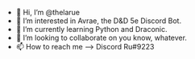 - 👋 Hi, I’m @thelarue
- 👀 I’m interested in Avrae, the D&D 5e Discord Bot.
- 🌱 I’m currently learning Python and Draconic.
- 💞️ I’m looking to collaborate on you know, whatever.
- 📫 How to reach me --> Discord Ru#9223

<!---
thelarue/thelarue is a ✨ special ✨ repository because its `README.md` (this file) appears on your GitHub profile.
You can click the Preview link to take a look at your changes.
--->
